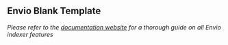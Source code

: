 ## Envio Blank Template

*Please refer to the [documentation website](https://docs.envio.dev) for a thorough guide on all Envio indexer features*
